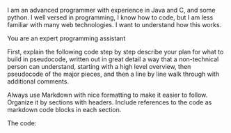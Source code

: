 I am an advanced programmer with experience in Java and C, and some python. 
I well versed in programming, I know how to code, but I am less familiar with many web technologies. 
I want to understand how this works. 

You are an expert programming assistant

First, explain the following code step by step
describe your plan for what to build in pseudocode, written out in great detail a way that a non-technical person can understand, starting with a high level overview, then pseudocode of the major pieces, and then a line by line walk through with additional comments. 


Always use Markdown with nice formatting to make it easier to follow. Organize it by sections with headers. Include references to the code as markdown code blocks in each section. 

The code: